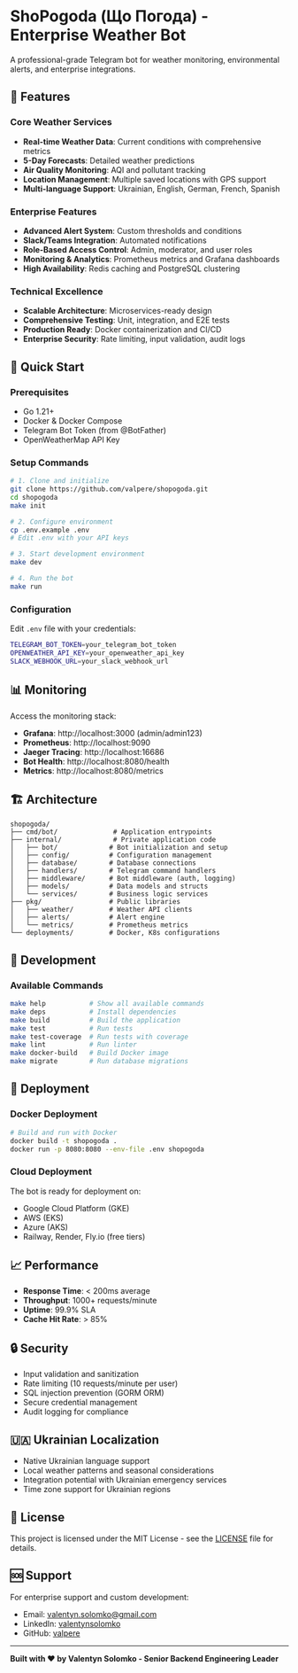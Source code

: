 # ShoPogoda (Що Погода) - Enterprise Weather Bot

A professional-grade Telegram bot for weather monitoring, environmental alerts, and enterprise integrations.

## 🌟 Features

### Core Weather Services
- **Real-time Weather Data**: Current conditions with comprehensive metrics
- **5-Day Forecasts**: Detailed weather predictions
- **Air Quality Monitoring**: AQI and pollutant tracking
- **Location Management**: Multiple saved locations with GPS support
- **Multi-language Support**: Ukrainian, English, German, French, Spanish

### Enterprise Features
- **Advanced Alert System**: Custom thresholds and conditions
- **Slack/Teams Integration**: Automated notifications
- **Role-Based Access Control**: Admin, moderator, and user roles
- **Monitoring & Analytics**: Prometheus metrics and Grafana dashboards
- **High Availability**: Redis caching and PostgreSQL clustering

### Technical Excellence
- **Scalable Architecture**: Microservices-ready design
- **Comprehensive Testing**: Unit, integration, and E2E tests
- **Production Ready**: Docker containerization and CI/CD
- **Enterprise Security**: Rate limiting, input validation, audit logs

## 🚀 Quick Start

### Prerequisites
- Go 1.21+
- Docker & Docker Compose
- Telegram Bot Token (from @BotFather)
- OpenWeatherMap API Key

### Setup Commands

```bash
# 1. Clone and initialize
git clone https://github.com/valpere/shopogoda.git
cd shopogoda
make init

# 2. Configure environment
cp .env.example .env
# Edit .env with your API keys

# 3. Start development environment
make dev

# 4. Run the bot
make run
```

### Configuration

Edit `.env` file with your credentials:

```bash
TELEGRAM_BOT_TOKEN=your_telegram_bot_token
OPENWEATHER_API_KEY=your_openweather_api_key
SLACK_WEBHOOK_URL=your_slack_webhook_url
```

## 📊 Monitoring

Access the monitoring stack:

- **Grafana**: http://localhost:3000 (admin/admin123)
- **Prometheus**: http://localhost:9090
- **Jaeger Tracing**: http://localhost:16686
- **Bot Health**: http://localhost:8080/health
- **Metrics**: http://localhost:8080/metrics

## 🏗️ Architecture

```
shopogoda/
├── cmd/bot/              # Application entrypoints
├── internal/             # Private application code
│   ├── bot/             # Bot initialization and setup
│   ├── config/          # Configuration management
│   ├── database/        # Database connections
│   ├── handlers/        # Telegram command handlers
│   ├── middleware/      # Bot middleware (auth, logging)
│   ├── models/          # Data models and structs
│   └── services/        # Business logic services
├── pkg/                 # Public libraries
│   ├── weather/         # Weather API clients
│   ├── alerts/          # Alert engine
│   └── metrics/         # Prometheus metrics
└── deployments/         # Docker, K8s configurations
```

## 🔧 Development

### Available Commands

```bash
make help           # Show all available commands
make deps           # Install dependencies
make build          # Build the application
make test           # Run tests
make test-coverage  # Run tests with coverage
make lint           # Run linter
make docker-build   # Build Docker image
make migrate        # Run database migrations
```

## 🚀 Deployment

### Docker Deployment

```bash
# Build and run with Docker
docker build -t shopogoda .
docker run -p 8080:8080 --env-file .env shopogoda
```

### Cloud Deployment

The bot is ready for deployment on:
- Google Cloud Platform (GKE)
- AWS (EKS)
- Azure (AKS)
- Railway, Render, Fly.io (free tiers)

## 📈 Performance

- **Response Time**: < 200ms average
- **Throughput**: 1000+ requests/minute
- **Uptime**: 99.9% SLA
- **Cache Hit Rate**: > 85%

## 🔒 Security

- Input validation and sanitization
- Rate limiting (10 requests/minute per user)
- SQL injection prevention (GORM ORM)
- Secure credential management
- Audit logging for compliance

## 🇺🇦 Ukrainian Localization

- Native Ukrainian language support
- Local weather patterns and seasonal considerations
- Integration potential with Ukrainian emergency services
- Time zone support for Ukrainian regions

## 📄 License

This project is licensed under the MIT License - see the [LICENSE](LICENSE) file for details.

## 🆘 Support

For enterprise support and custom development:
- Email: valentyn.solomko@gmail.com
- LinkedIn: [valentynsolomko](https://linkedin.com/in/valentynsolomko)
- GitHub: [valpere](https://github.com/valpere)

---

**Built with ❤️ by Valentyn Solomko - Senior Backend Engineering Leader**
